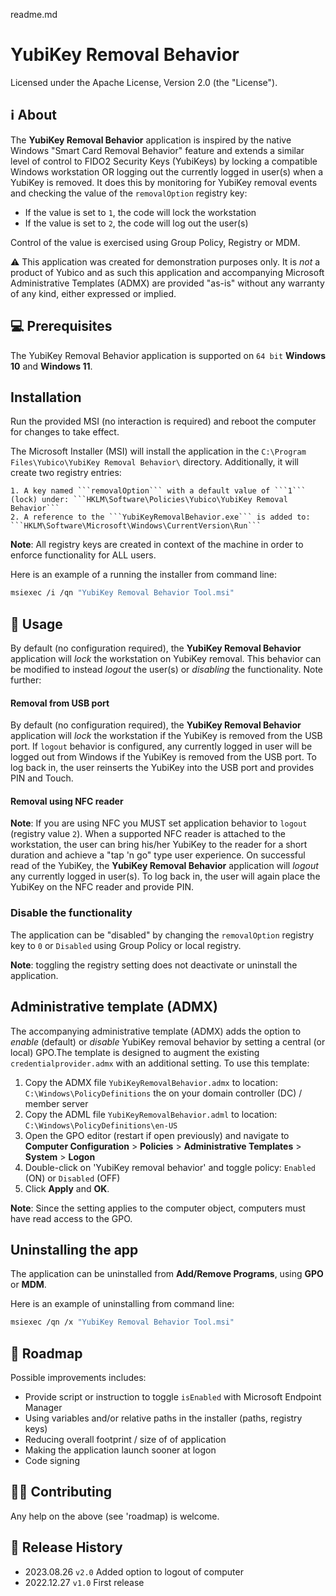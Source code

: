 ﻿readme.md

# YubiKey Removal Behavior     


Licensed under the Apache License, Version 2.0 (the "License").

## ℹ️ About
The **YubiKey Removal Behavior** application is inspired by the native Windows "Smart Card Removal Behavior" feature and extends 
a similar level of control to FIDO2 Security Keys (YubiKeys) by locking a compatible Windows workstation OR logging out the
currently logged in user(s) when a YubiKey is removed. It does this by monitoring for YubiKey removal events and checking the 
value of the ```removalOption``` registry key:

- If the value is set to ```1```, the code will lock the workstation
- If the value is set to ```2```, the code will log out the user(s)

Control of the value is exercised using Group Policy, Registry or MDM.

⚠️ This application was created for demonstration purposes only. It is _not_ a product of Yubico and as such this application and accompanying Microsoft Administrative Templates (ADMX) are provided "as-is" without any warranty of any kind, either expressed or implied.


## 💻 Prerequisites
The YubiKey Removal Behavior application is supported on ```64 bit``` **Windows 10** and **Windows 11**. 

## Installation
Run the provided MSI (no interaction is required) and reboot the computer for changes to take effect.

The Microsoft Installer (MSI) will install the application in the ```C:\Program Files\Yubico\YubiKey Removal Behavior\``` directory. 
Additionally, it will create two registry entries: 

	1. A key named ```removalOption``` with a default value of ```1``` (lock) under: ```HKLM\Software\Policies\Yubico\YubiKey Removal Behavior``` 
	2. A reference to the ```YubiKeyRemovalBehavior.exe``` is added to: ```HKLM\Software\Microsoft\Windows\CurrentVersion\Run``` 

**Note**: All registry keys are created in context of the machine in order to enforce functionality for ALL users.

Here is an example of a running the installer from command line: 

```bash
msiexec /i /qn "YubiKey Removal Behavior Tool.msi"
```

## 📖 Usage
By default (no configuration required), the **YubiKey Removal Behavior** application will _lock_ the workstation on YubiKey removal. 
This behavior can be modified to instead _logout_ the user(s) or _disabling_ the functionality. Note further:

#### Removal from USB port
By default (no configuration required), the **YubiKey Removal Behavior** application will _lock_ the workstation if the YubiKey is removed from the USB port.
If ```logout``` behavior is configured, any currently logged in user will be logged out from Windows if the YubiKey is removed from the USB port.
To log back in, the user reinserts the YubiKey into the USB port and provides PIN and Touch.

#### Removal using NFC reader
**Note**: If you are using NFC you MUST set application behavior to ```logout``` (registry value ```2```).
When a supported NFC reader is attached to the workstation, the user can bring his/her YubiKey to the reader for a short duration
and achieve a "tap 'n go" type user experience. On successful read of the YubiKey, the **YubiKey Removal Behavior** application will
_logout_ any currently logged in user(s). To log back in, the user will again place the YubiKey on the NFC reader and provide PIN.

### Disable the functionality
The application can be "disabled" by changing the ```removalOption``` registry key to ```0``` or ```Disabled``` using Group Policy or local registry. 

**Note**: toggling the registry setting does not deactivate or uninstall the application.

## Administrative template (ADMX)
The accompanying administrative template (ADMX) adds the option to _enable_ (default) or _disable_ YubiKey removal behavior by setting a central (or local) GPO.The template is designed to augment the existing ```credentialprovider.admx``` with an additional setting. To use this template:

1. Copy the ADMX file ```YubiKeyRemovalBehavior.admx``` to location: ```C:\Windows\PolicyDefinitions``` the on your domain controller (DC) / member server
2. Copy the ADML file ```YubiKeyRemovalBehavior.adml``` to location: ```C:\Windows\PolicyDefinitions\en-US```
3. Open the GPO editor (restart if open previously) and navigate to **Computer Configuration** > **Policies** > **Administrative Templates** > **System** > **Logon**
4. Double-click on 'YubiKey removal behavior' and toggle policy: ```Enabled``` (ON) or ```Disabled``` (OFF)
5. Click **Apply** and **OK**.

**Note**: Since the setting applies to the computer object, computers must have read access to the GPO.

## Uninstalling the app
The application can be uninstalled from **Add/Remove Programs**, using **GPO** or **MDM**.

Here is an example of uninstalling from command line: 

```bash
msiexec /qn /x "YubiKey Removal Behavior Tool.msi"
```

## 🥅 Roadmap
Possible improvements includes:
- Provide script or instruction to toggle ```isEnabled``` with Microsoft Endpoint Manager
- Using variables and/or relative paths in the installer (paths, registry keys)
- Reducing overall footprint / size of of application
- Making the application launch sooner at logon
- Code signing

## 🥷🏻 Contributing
Any help on the above (see 'roadmap) is welcome.

## 📜 Release History
* 2023.08.26 `v2.0` Added option to logout of computer
* 2022.12.27 `v1.0` First release
